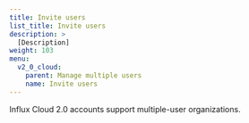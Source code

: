 ```yaml
---
title: Invite users
list_title: Invite users
description: >
  [Description]
weight: 103
menu:
  v2_0_cloud:
    parent: Manage multiple users
    name: Invite users
---
```


Influx Cloud 2.0 accounts support multiple-user organizations.

